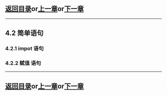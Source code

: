 ## [返回目录][catalogue]or[上一章][pre_chap]or[下一章][next_chap]
-----------------------------------------------------------------------------------

## 4.2 简单语句

### 4.2.1 impot 语句


### 4.2.2 赋值 语句






-----------------------------------------------------------------------------------
## [返回目录][catalogue]or[上一章][pre_chap]or[下一章][next_chap]
[pre_chap]: 2021-01-21-chap0.md
[next_chap]: 2021-01-21-chap2.md
[catalogue]: 2021-01-21-catalogue.md
